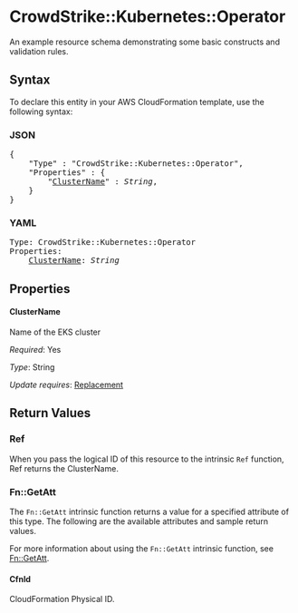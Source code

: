 # CrowdStrike::Kubernetes::Operator

An example resource schema demonstrating some basic constructs and validation rules.

## Syntax

To declare this entity in your AWS CloudFormation template, use the following syntax:

### JSON

<pre>
{
    "Type" : "CrowdStrike::Kubernetes::Operator",
    "Properties" : {
        "<a href="#clustername" title="ClusterName">ClusterName</a>" : <i>String</i>,
    }
}
</pre>

### YAML

<pre>
Type: CrowdStrike::Kubernetes::Operator
Properties:
    <a href="#clustername" title="ClusterName">ClusterName</a>: <i>String</i>
</pre>

## Properties

#### ClusterName

Name of the EKS cluster

_Required_: Yes

_Type_: String

_Update requires_: [Replacement](https://docs.aws.amazon.com/AWSCloudFormation/latest/UserGuide/using-cfn-updating-stacks-update-behaviors.html#update-replacement)

## Return Values

### Ref

When you pass the logical ID of this resource to the intrinsic `Ref` function, Ref returns the ClusterName.

### Fn::GetAtt

The `Fn::GetAtt` intrinsic function returns a value for a specified attribute of this type. The following are the available attributes and sample return values.

For more information about using the `Fn::GetAtt` intrinsic function, see [Fn::GetAtt](https://docs.aws.amazon.com/AWSCloudFormation/latest/UserGuide/intrinsic-function-reference-getatt.html).

#### CfnId

CloudFormation Physical ID.

